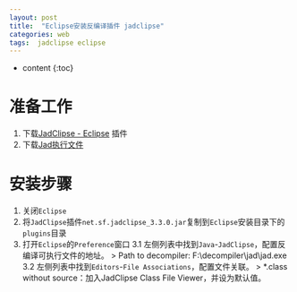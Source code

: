 ```yaml
---
layout: post
title:  "Eclipse安装反编译插件 jadclipse"
categories: web
tags:  jadclipse eclipse
---
```


* content
{:toc}

# 准备工作

1. 下载[JadClipse - Eclipse](https://sourceforge.net/projects/jadclipse/?source=typ_redirect) 插件
2. 下载[Jad执行文件](http://varaneckas.com/jad/)
    
# 安装步骤

1.  关闭`Eclipse`
2.  将`JadClipse`插件`net.sf.jadclipse_3.3.0.jar`复制到`Eclipse`安装目录下的`plugins`目录
3.  打开`Eclipse`的`Preference`窗口
    3.1 左侧列表中找到`Java`-`JadClipse`，配置反编译可执行文件的地址。
        > Path to decompiler: F:\decompiler\jad\jad.exe
    3.2 左侧列表中找到`Editors`-`File Associations`，配置文件关联。
        > *.class without source：加入JadClipse Class File Viewer，并设为默认值。